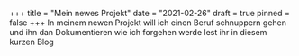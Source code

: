 +++
title = "Mein newes Projekt"
date = "2021-02-26"
draft = true
pinned = false
+++
In meinem newen Projekt will ich einen Beruf schnuppern gehen und ihn dan Dokumentieren wie ich forgehen werde lest ihr in diesem kurzen Blog
